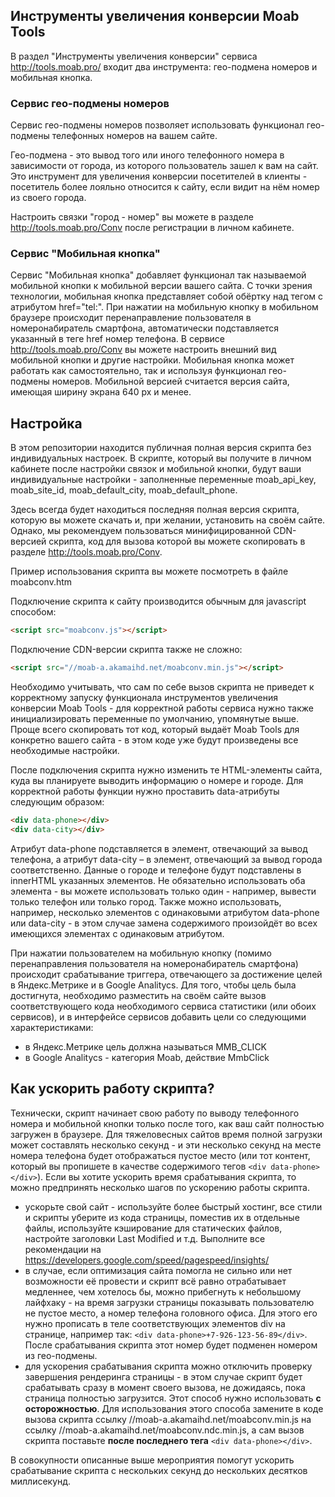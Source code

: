 ## Инструменты увеличения конверсии Moab Tools ##

В раздел "Инструменты увеличения конверсии" сервиса http://tools.moab.pro/ входит два инструмента: гео-подмена номеров и мобильная кнопка.

### Сервис гео-подмены номеров

Сервис гео-подмены номеров позволяет использовать функционал гео-подмены телефонных номеров на вашем сайте.

Гео-подмена - это вывод того или иного телефонного номера в зависимости от города, из которого пользователь зашел к вам на сайт. Это инструмент для увеличения конверсии посетителей в клиенты - посетитель более лояльно относится к сайту, если видит на нём номер из своего города.

Настроить связки "город - номер" вы можете в разделе http://tools.moab.pro/Conv после регистрации в личном кабинете.

### Сервис "Мобильная кнопка"

Сервис "Мобильная кнопка" добавляет функционал так называемой мобильной кнопки к мобильной версии вашего сайта. С точки зрения технологии, мобильная кнопка представляет собой обёртку над тегом <a> с атрибутом href="tel:". При нажатии на мобильную кнопку в мобильном браузере происходит перенаправление пользователя в номеронабиратель смартфона, автоматически подставляется указанный в теге href номер телефона. В сервисе http://tools.moab.pro/Conv вы можете настроить внешний вид мобильной кнопки и другие настройки. Мобильная кнопка может работать как самостоятельно, так и используя функционал гео-подмены номеров. Мобильной версией считается версия сайта, имеющая ширину экрана 640 px и менее.
  
## Настройка

В этом репозитории находится публичная полная версия скрипта без индивидуальных настроек. В скрипте, который вы получите в личном кабинете после настройки связок и мобильной кнопки, будут ваши индивидуальные настройки - заполненные переменные moab_api_key, moab_site_id, moab_default_city, moab_default_phone.

Здесь всегда будет находиться последняя полная версия скрипта, которую вы можете скачать и, при желании, установить на своём сайте. Однако, мы рекомендуем пользоваться минифицированной CDN-версией скрипта, код для вызова которой вы можете скопировать в разделе http://tools.moab.pro/Conv.

Пример использования скрипта вы можете посмотреть в файле moabconv.htm

Подключение скрипта к сайту производится обычным для javascript способом:
```html
<script src="moabconv.js"></script>
```
Подключение CDN-версии скрипта также не сложно:
```html
<script src="//moab-a.akamaihd.net/moabconv.min.js"></script>
```

Необходимо учитывать, что сам по себе вызов скрипта не приведет к корректному запуску функционала инструментов увеличения конверсии Moab Tools - для корректной работы сервиса нужно также инициализировать переменные по умолчанию, упомянутые выше. Проще всего скопировать тот код, который выдаёт Moab Tools для конкретно вашего сайта - в этом коде уже будут произведены все необходимые настройки.

После подключения скрипта нужно изменить те HTML-элементы сайта, куда вы планируете выводить информацию о номере и городе. Для корректной работы функции нужно проставить data-атрибуты следующим образом:
```html
<div data-phone></div>
<div data-city></div>
```
Атрибут data-phone подставляется в элемент, отвечающий за вывод телефона, а атрибут data-city – в элемент, отвечающий за вывод города соответственно. Данные о городе и телефоне будут подставлены в innerHTML указанных элементов.
Не обязательно использовать оба элемента - вы можете использовать только один - например, вывести только телефон или только город. Также можно использовать, например, несколько элементов с одинаковыми атрибутом data-phone или data-city - в этом случае замена содержимого произойдёт во всех имеющихся элементах с одинаковым атрибутом.

При нажатии пользователем на мобильную кнопку (помимо перенаправления пользователя на номеронабиратель смартфона) происходит срабатывание триггера, отвечающего за достижение целей в Яндекс.Метрике и в Google Analitycs. Для того, чтобы цель была достигнута, необходимо разместить на своём сайте вызов соответствующего кода необходимого сервиса статистики (или обоих сервисов), и в интерфейсе сервисов добавить цели со следующими характеристиками:

* в Яндекс.Метрике цель должна называться MMB_CLICK
* в Google Analitycs - категория Moab, действие MmbClick

## Как ускорить работу скрипта?

Технически, скрипт начинает свою работу по выводу телефонного номера и мобильной кнопки только после того, как ваш сайт полностью загружен в браузере. Для тяжеловесных сайтов время полной загрузки может составлять несколько секунд - и эти несколько секунд на месте номера телефона будет отображаться пустое место (или тот контент, который вы пропишете в качестве содержимого тегов ```<div data-phone></div>```). Если вы хотите ускорить время срабатывания скрипта, то можно предпринять несколько шагов по ускорению работы скрипта.

* ускорьте свой сайт - используйте более быстрый хостинг, все стили и скрипты уберите из кода страницы, поместив их в отдельные файлы, используйте кэширование для статических файлов, настройте заголовки Last Modified и т.д. Выполните все рекомендации на  https://developers.google.com/speed/pagespeed/insights/
* в случае, если оптимизация сайта помогла не сильно или нет возможности её провести и скрипт всё равно отрабатывает медленнее, чем хотелось бы, можно прибегнуть к небольшому лайфхаку - на время загрузки страницы показывать пользователю не пустое место, а номер телефона головного офиса. Для этого его нужно прописать в теле соответствующих элементов div на странице, например так: ```<div data-phone>+7-926-123-56-89</div>```. После срабатывания скрипта этот номер будет подменен номером из гео-подмены.
* для ускорения срабатывания скрипта можно отключить проверку завершения рендеринга страницы - в этом случае скрипт будет срабатывать сразу в момент своего вызова, не дожидаясь, пока страница полностью загрузится. Этот способ нужно использовать **с осторожностью**. Для использования этого способа замените в коде вызова скрипта ссылку //moab-a.akamaihd.net/moabconv.min.js на ссылку //moab-a.akamaihd.net/moabconv.ndc.min.js, а сам вызов скрипта поставьте **после последнего тега** ```<div data-phone></div>```.
  
В совокупности описанные выше мероприятия помогут ускорить срабатывание скрипта с нескольких секунд до нескольких десятков миллисекунд.
